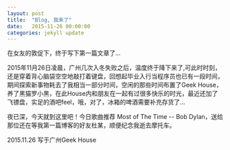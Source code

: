 ```yaml
---
layout: post
title:  "Blog, 我来了"
date:   2015-11-26 00:00:00
categories: jekyll update
---
```

在女友的敦促下，终于写下第一篇文章了...

2015年11月26日凌晨，广州几次入冬失败之后，温度终于降下来了,可此时时刻，还是穿着背心脑袋空空地敲打着键盘，回想起毕业入行当程序员也已有一段时间，期间探索新事物耗去了我相当一部分时间，空闲的那些时间布置了Geek House，养了黑猫罗小黑，在此House内和朋友在一起有过很多快乐的时光，最近还加了飞镖盘，实足的酒吧feel，哦，对了，冰箱的啤酒需要补充存货了...

夜已深，今天就到这里吧！今日歌曲推荐 Most of The Time -- Bob Dylan，送给那位还在等我第一篇博客的好友杜某，顺便纪念我逝去摩托车。

2015.11.26 写于广州Geek House
